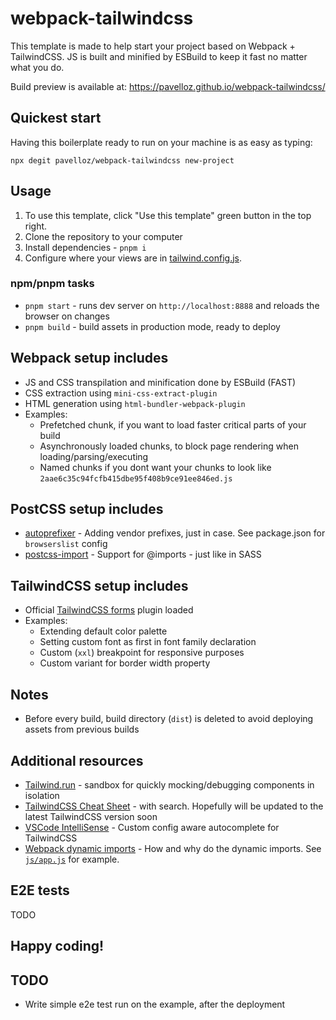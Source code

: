 # webpack-tailwindcss

This template is made to help start your project based on Webpack + TailwindCSS.
JS is built and minified by ESBuild to keep it fast no matter what you do.

Build preview is available at: https://pavelloz.github.io/webpack-tailwindcss/

## Quickest start

Having this boilerplate ready to run on your machine is as easy as typing:

    npx degit pavelloz/webpack-tailwindcss new-project

## Usage

1. To use this template, click "Use this template" green button in the top right.
2. Clone the repository to your computer
3. Install dependencies - `pnpm i`
4. Configure where your views are in [tailwind.config.js](https://github.com/pavelloz/webpack-tailwindcss-purgecss/blob/master/tailwind.config.js).

### npm/pnpm tasks

- `pnpm start` - runs dev server on `http://localhost:8888` and reloads the browser on changes
- `pnpm build` - build assets in production mode, ready to deploy

## Webpack setup includes

- JS and CSS transpilation and minification done by ESBuild (FAST)
- CSS extraction using `mini-css-extract-plugin`
- HTML generation using `html-bundler-webpack-plugin`
- Examples:
  - Prefetched chunk, if you want to load faster critical parts of your build
  - Asynchronously loaded chunks, to block page rendering when loading/parsing/executing
  - Named chunks if you dont want your chunks to look like `2aae6c35c94fcfb415dbe95f408b9ce91ee846ed.js`

## PostCSS setup includes

- [autoprefixer](https://github.com/postcss/autoprefixer) - Adding vendor prefixes, just in case. See package.json for `browserslist` config
- [postcss-import](https://github.com/postcss/postcss-import) - Support for @imports - just like in SASS

## TailwindCSS setup includes

- Official [TailwindCSS forms](https://tailwindcss.com/docs/plugins#forms) plugin loaded
- Examples:
  - Extending default color palette
  - Setting custom font as first in font family declaration
  - Custom (`xxl`) breakpoint for responsive purposes
  - Custom variant for border width property

## Notes

- Before every build, build directory (`dist`) is deleted to avoid deploying assets from previous builds

## Additional resources

- [Tailwind.run](https://tailwind.run/new) - sandbox for quickly mocking/debugging components in isolation
- [TailwindCSS Cheat Sheet](https://nerdcave.com/tailwind-cheat-sheet) - with search. Hopefully will be updated to the latest TailwindCSS version soon
- [VSCode IntelliSense](https://marketplace.visualstudio.com/items?itemName=bradlc.vscode-tailwindcss) - Custom config aware autocomplete for TailwindCSS
- [Webpack dynamic imports](https://medium.com/front-end-weekly/webpack-and-dynamic-imports-doing-it-right-72549ff49234) - How and why do the dynamic imports. See [`js/app.js`](src/js/app.js) for example.

## E2E tests

TODO

## Happy coding!

## TODO

- Write simple e2e test run on the example, after the deployment